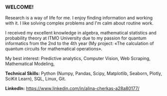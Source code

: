 ### WELCOME!

Research is a way of life for me. I enjoy finding information and working with it. I like solving complex problems and I'm calm about routine work.

I received my excellent knowledge in algebra, mathematical statistics and probability theory at ITMO University due to my passion for quantum informatics from the 2nd to the 4th year (My project: «The calculation of quantum circuits for mathematical operations».

My best interest: Predictive analytics, Computer Vision, Web Scraping, Mathematical Modeling,

**Technical Skills:** Python (Numpy, Pandas, Scipy, Matplotlib, Seaborn, Plotly, SciKit Learn), SQL, Linux, Git.


  **LinkedIn:** https://www.linkedin.com/in/alina-cherkas-a28a80177/  
